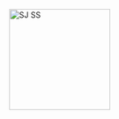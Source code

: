 <img width="183" alt="SJ SS" src="https://user-images.githubusercontent.com/102659076/161390297-297aea10-1569-4ab3-8157-1cbc3df650be.png">

